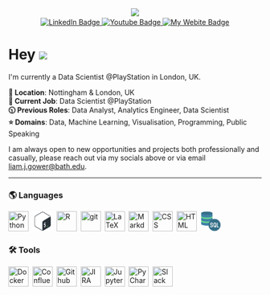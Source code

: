 <!-- Badges and profile image -->
<div id="header" align="center">
  <img src="https://media.giphy.com/media/M9gbBd9nbDrOTu1Mqx/giphy.gif" width="100"/>
</div>
<div id="badges" align="center">
  <a href="https://www.linkedin.com/in/liamgower/">
    <img src="https://img.shields.io/badge/LinkedIn-blue?style=for-the-badge&logo=linkedin&logoColor=white" alt="LinkedIn Badge"/>
  </a>
  <a href="www.youtube.com/c/liamgower">
    <img src="https://img.shields.io/badge/YouTube-red?style=for-the-badge&logo=youtube&logoColor=white" alt="Youtube Badge"/>
  </a>
  <a href="www.liamgower.com">
    <img src="https://img.shields.io/badge/-My%20Website-blueviolet?style=for-the-badge&logo=appveyor?logoColor=white" alt="My Webite Badge"/>
  </a>
</div>

<!-- <div id="ProfileViews", align="center">
<img src="https://komarev.com/ghpvc/?username=leej11&style=flat-square&color=blue" alt=""/>
</div> -->

<h1>
  Hey
  <img src="https://media.giphy.com/media/hvRJCLFzcasrR4ia7z/giphy.gif" width="30px"/>
</h1>

I'm currently a Data Scientist @PlayStation in London, UK.

<b>:round_pushpin: Location</b>: Nottingham & London, UK<br>
<b>:office: Current Job</b>: Data Scientist @PlayStation<br>
<b>:clock1030: Previous Roles</b>: Data Analyst, Analytics Engineer, Data Scientist<br>
<b>:star: Domains</b>: Data, Machine Learning, Visualisation, Programming, Public Speaking

I am always open to new opportunities and projects both professionally and casually, please reach out via my socials above or via email <a href = "mailto: liam.j.gower@bath.edu">liam.j.gower@bath.edu</a>.

---

### :earth_americas: Languages
<div>
  <img src="https://cdn.jsdelivr.net/gh/devicons/devicon/icons/python/python-original-wordmark.svg" title="Python" width="40" height="40"/>&nbsp;
  <img src="https://github.com/devicons/devicon/blob/master/icons/bash/bash-original.svg" title="Bash" alt="Bash" width="40" height="40"/>&nbsp;
  <img src="https://cdn.jsdelivr.net/gh/devicons/devicon/icons/r/r-original.svg" title="R" width="40" height="40"/>&nbsp;
  <img src="https://cdn.jsdelivr.net/gh/devicons/devicon/icons/git/git-original.svg" title="git" width="40" height="40"/>&nbsp;
  <img src="https://cdn.jsdelivr.net/gh/devicons/devicon/icons/latex/latex-original.svg" title="LaTeX" width="40" height="40"/>&nbsp;
  <img src="https://cdn.jsdelivr.net/gh/devicons/devicon/icons/markdown/markdown-original.svg" title="Markdown" width="40" height="40"/>&nbsp;
  <img src="https://cdn.jsdelivr.net/gh/devicons/devicon/icons/css3/css3-original-wordmark.svg" title="CSS" width="40" height="40"/>&nbsp;
  <img src="https://cdn.jsdelivr.net/gh/devicons/devicon/icons/html5/html5-original-wordmark.svg" title="HTML" width="40" height="40"/>&nbsp;
  <img src="images/sql.png" title="SQL" width="40" height="40"/>&nbsp;
</div>


### :hammer_and_wrench: Tools
<div>
  <img src="https://cdn.jsdelivr.net/gh/devicons/devicon/icons/docker/docker-original-wordmark.svg" title="Docker" width="40" height="40"/>&nbsp;
  <img src="https://cdn.jsdelivr.net/gh/devicons/devicon/icons/confluence/confluence-original-wordmark.svg" title="Confluence" width="40" height="40"/>&nbsp;
  <img src="https://cdn.jsdelivr.net/gh/devicons/devicon/icons/github/github-original.svg" title="Github" width="40" height="40"/>&nbsp;
  <img src="https://cdn.jsdelivr.net/gh/devicons/devicon/icons/jira/jira-original-wordmark.svg" title="JIRA" width="40" height="40"/>&nbsp;
  <img src="https://cdn.jsdelivr.net/gh/devicons/devicon/icons/jupyter/jupyter-original.svg" title="Jupyter" width="40" height="40"/>&nbsp;
  <img src="https://cdn.jsdelivr.net/gh/devicons/devicon/icons/pycharm/pycharm-original-wordmark.svg" title="PyCharm" width="40" height="40"/>&nbsp;
  <img src="https://cdn.jsdelivr.net/gh/devicons/devicon/icons/slack/slack-original.svg" title="Slack" width="40" height="40"/>&nbsp;
</div>

<!-- Packages... 
  <img src="https://cdn.jsdelivr.net/gh/devicons/devicon/icons/pandas/pandas-original-wordmark.svg" title="pandas" width="40" height="40"/>&nbsp;
  <img src="https://cdn.jsdelivr.net/gh/devicons/devicon/icons/numpy/numpy-original-wordmark.svg" title="numpy" width="40" height="40"/>&nbsp;
-->


<!--
**leej11/leej11** is a ✨ _special_ ✨ repository because its `README.md` (this file) appears on your GitHub profile.

Here are some ideas to get you started:

- 🔭 I’m currently working on ...
- 🌱 I’m currently learning ...
- 👯 I’m looking to collaborate on ...
- 🤔 I’m looking for help with ...
- 💬 Ask me about ...
- 📫 How to reach me: ...
- 😄 Pronouns: ...
- ⚡ Fun fact: ...
-->

<!-- Pages to help build a good GH Profile
Blog I primarily used to copy from: https://www.sitepoint.com/github-profile-readme/ 
Mammoth crowdsources guide/resources/examples: https://github.com/abhisheknaiidu/awesome-github-profile-readme#minimalistic-
Emoji Codes Cheatsheet: https://gist.github.com/rxaviers/7360908
-->
